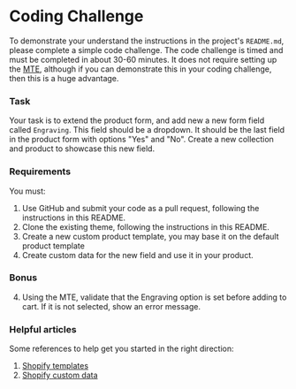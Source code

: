 # Coding Challenge

To demonstrate your understand the instructions in the project's `README.md`, please complete a simple code challenge. The code challenge is timed and must be completed in about 30-60 minutes. It does not require setting up the [MTE](modern-tooling-environment), although if you can demonstrate this in your coding challenge, then this is a huge advantage.<br>

### Task

Your task is to extend the product form, and add new a new form field called `Engraving`. This field should be a dropdown. It should be the last field in the product form with options "Yes" and "No". Create a new collection and product to showcase this new field.

### Requirements

You must:

1. Use GitHub and submit your code as a pull request, following the instructions in this README.
2. Clone the existing theme, following the instructions in this README. 
2. Create a new custom product template, you may base it on the default product template
3. Create custom data for the new field and use it in your product.

### Bonus

4. Using the MTE, validate that the Engraving option is set before adding to cart. If it is not selected, show an error message.

### Helpful articles

Some references to help get you started in the right direction:

1. [Shopify templates](https://help.shopify.com/en/manual/online-store/themes/theme-structure/templates)
2. [Shopify custom data](https://help.shopify.com/en/manual/custom-data)

